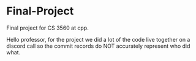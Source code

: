 # Final-Project
Final project for CS 3560 at cpp.

Hello professor, for the project we did a lot of the code live together on a discord call so the commit records do NOT accurately represent who did what.